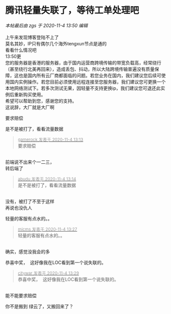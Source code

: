 # 腾讯轻量失联了，等待工单处理吧


<i class="pstatus"> 本帖最后由 zgs 于 2020-11-4 13:50 编辑 </i><br />
<br />
上午来发现博客登陆不上了<br />
莫名其妙，IP只有偶尔几个海外tengxun节点是通的<br />
看看什么情况吧<br />
13:50更<br />
您的服务器是香港的服务器，由于国内运营商跨境传输的带宽负载高，经常绕行（甚至绕行北美再回来），造成丢包、抖动，所以大陆跨境传输普遍没有质量保障，这也是国内所有云厂商都面临的问题。若您业务在国内，我们建议您后续可使用国内实例操作。若您目前必须使用远程连接至您服务器，我们建议您可更换一个本地网络测试下。若多次测试无果，因轻量不支持更换ip，我们建议您可退还此实例后重新购买使用。<br />
希望可以帮助到您，感谢您的支持。<br />
这说辞，大厂就是大厂啊

<img src="static/image/smiley/default/lol.gif" smilieid="12" border="0" alt="" />要求赔偿

是不是被打了，看看流量数据<img src="static/image/smiley/default/lol.gif" smilieid="12" border="0" alt="" />

<div class="quote"><blockquote><font size="2"><a href="https://www.hostloc.com/forum.php?mod=redirect&amp;goto=findpost&amp;pid=9401197&amp;ptid=762300" target="_blank"><font color="#999999">gamerock 发表于 2020-11-4 13:13</font></a></font><br />
要求赔偿</blockquote></div><br />
前端说不出来个一二三，<br />
转后端了<br />


<div class="quote"><blockquote><font size="2"><a href="https://www.hostloc.com/forum.php?mod=redirect&amp;goto=findpost&amp;pid=9401202&amp;ptid=762300" target="_blank"><font color="#999999">abudu 发表于 2020-11-4 13:14</font></a></font><br />
是不是被打了，看看流量数据</blockquote></div><br />
没有，被打了不至于这样<br />
再说也没仇人

轻量的客服有点水的。。<img id="aimg_IgYyZ" onclick="zoom(this, this.src, 0, 0, 0)" class="zoom" src="https://cdn.jsdelivr.net/gh/hishis/forum-master/public/images/patch.gif" onmouseover="img_onmouseoverfunc(this)" onload="thumbImg(this)" border="0" alt="" />

<div class="quote"><blockquote><font size="2"><a href="https://www.hostloc.com/forum.php?mod=redirect&amp;goto=findpost&amp;pid=9401295&amp;ptid=762300" target="_blank"><font color="#999999">micms 发表于 2020-11-4 13:27</font></a></font><br />
轻量的客服有点水的。。</blockquote></div><br />
确实，感觉没我会的多<img src="static/image/smiley/default/lol.gif" smilieid="12" border="0" alt="" />

恭喜中奖，&nbsp;&nbsp;这好像我在LOC看到第一个说失联的。

<div class="quote"><blockquote><font size="2"><a href="https://www.hostloc.com/forum.php?mod=redirect&amp;goto=findpost&amp;pid=9401307&amp;ptid=762300" target="_blank"><font color="#999999">citywar 发表于 2020-11-4 13:29</font></a></font><br />
恭喜中奖，&nbsp;&nbsp;这好像我在LOC看到第一个说失联的。</blockquote></div><br />
能不能要求赔偿<img src="static/image/smiley/default/lol.gif" smilieid="12" border="0" alt="" />

你不是搬到 绿云了，又搬回来了？
